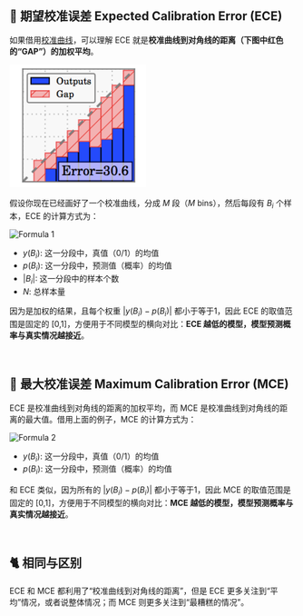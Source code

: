 ## 🦄 期望校准误差 Expected Calibration Error (ECE)
如果借用[校准曲线](./calibration_curve.md)，可以理解 ECE 就是**校准曲线到对角线的距离（下图中红色的“GAP”）的加权平均**。

![Formula 1](./ece.PNG)

假设你现在已经画好了一个校准曲线，分成 $M$ 段（$M$ bins），然后每段有 $B_i$ 个样本，ECE 的计算方式为：

![Formula 1](https://latex.codecogs.com/png.latex?ECE=\sum_{i=0}^{M}{\frac{|B_i|}{N}{|y(B_i)-p(B_i)|}})

- $y(B_i)$: 这一分段中，真值（0/1）的均值
- $p(B_i)$: 这一分段中，预测值（概率）的均值
- $|B_i|$: 这一分段中的样本个数
- $N$: 总样本量

因为是加权的结果，且每个权重 ${|y(B_i)-p(B_i)|}$ 都小于等于1，因此 ECE 的取值范围是固定的 [0,1]，方便用于不同模型的横向对比：**ECE 越低的模型，模型预测概率与真实情况越接近**。

&nbsp;

## 🐬 最大校准误差 Maximum Calibration Error (MCE)
ECE 是校准曲线到对角线的距离的加权平均，而 MCE 是校准曲线到对角线的距离的最大值。借用上面的例子，MCE 的计算方式为：

![Formula 2](https://latex.codecogs.com/png.latex?MCE={max}_{i\in(1,...,M)}\({|y(B_i)-p(B_i)|}\))

- $y(B_i)$: 这一分段中，真值（0/1）的均值
- $p(B_i)$: 这一分段中，预测值（概率）的均值

和 ECE 类似，因为所有的 ${|y(B_i)-p(B_i)|}$ 都小于等于1，因此 MCE 的取值范围是固定的 [0,1]，方便用于不同模型的横向对比：**MCE 越低的模型，模型预测概率与真实情况越接近**。

&nbsp;

## 🐈‍ 相同与区别
ECE 和 MCE 都利用了“校准曲线到对角线的距离”，但是 ECE 更多关注到“平均”情况，或者说整体情况；而 MCE 则更多关注到“最糟糕的情况”。